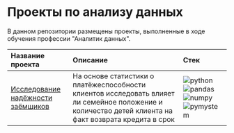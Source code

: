 # Проекты по анализу данных

В данном репозитории размещены проекты, выполненные в ходе обучения профессии "Аналитик данных".

|Название проекта          |Описание                  |Стек                      |
|:-------------------------|:-------------------------|:-------------------------|
| [Исследование надёжности заёмщиков](https://github.com/lJHl/data-analysis/tree/master/0.%20%D0%98%D1%81%D1%81%D0%BB%D0%B5%D0%B4%D0%BE%D0%B2%D0%B0%D0%BD%D0%B8%D0%B5%20%D0%BD%D0%B0%D0%B4%D1%91%D0%B6%D0%BD%D0%BE%D1%81%D1%82%D0%B8%20%D0%B7%D0%B0%D1%91%D0%BC%D1%89%D0%B8%D0%BA%D0%BE%D0%B2) | На основе статистики о платёжеспособности клиентов исследовать влияет ли семейное положение и количество детей клиента на факт возврата кредита в срок | ![python](https://img.shields.io/pypi/pyversions/pandas)![pandas](https://img.shields.io/pypi/v/pandas?label=pandas)![numpy](https://img.shields.io/pypi/v/numpy?label=NumPy)![pymystem](https://img.shields.io/pypi/v/pymystem3?label=pymystem3) |
